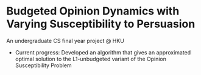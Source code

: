 # Budgeted Opinion Dynamics with Varying Susceptibility to Persuasion
An undergraduate CS final year project @ HKU

- Current progress: Developed an algorithm that gives an approximated optimal solution to the L1-unbudgeted variant of the Opinion Susceptibility Problem
